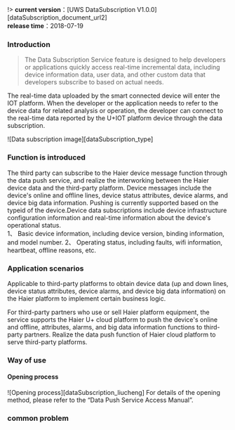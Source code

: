 !>  **current version**：[UWS DataSubscription V1.0.0][dataSubscription_document_url2]  
 **release time**：2018-07-19  

### Introduction
>  The Data Subscription Service feature is designed to help developers or applications quickly access real-time incremental data, including device information data, user data, and other custom data that developers subscribe to based on actual needs.  

The real-time data uploaded by the smart connected device will enter the IOT platform. When the developer or the application needs to refer to the device data for related analysis or operation, the developer can connect to the real-time data reported by the U+IOT platform device through the data subscription.

![Data subscription image][dataSubscription_type]

### Function is introduced
The third party can subscribe to the Haier device message function through the data push service, and realize the interworking between the Haier device data and the third-party platform. Device messages include the device's online and offline lines, device status attributes, device alarms, and device big data information. Pushing is currently supported based on the typeid of the device.Device data subscriptions include device infrastructure configuration information and real-time information about the device's operational status.  
1、	Basic device information, including device version, binding information, and model number.
2、	Operating status, including faults, wifi information, heartbeat, offline reasons, etc.


### Application scenarios

Applicable to third-party platforms to obtain device data (up and down lines, device status attributes, device alarms, and device big data information) on the Haier platform to implement certain business logic.  

For third-party partners who use or sell Haier platform equipment, the service supports the Haier U+ cloud platform to push the device's online and offline, attributes, alarms, and big data information functions to third-party partners. Realize the data push function of Haier cloud platform to serve third-party platforms.  


### Way of use
#### Opening process  
![Opening process][dataSubscription_liucheng]
For details of the opening method, please refer to the “Data Push Service Access Manual”.



### common problem


[^-^]:文本连接注释
[dataSubscription_document_url1]:_document/_dataSubscription/DataPushPlatformInterfaceSpecification.docx
[dataSubscription_document_url2]:_document/_dataSubscription/DataPushAccessManual.docx

[^-^]:常用图片注释
[dataSubscription_type]:_media/_dataSubscription/dataSubscription_type.png
[dataSubscription_liucheng]:_media/_dataSubscription/dataSubscription_liucheng.png

